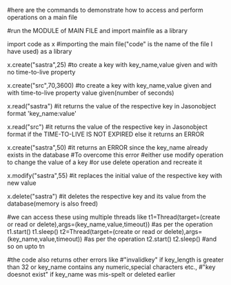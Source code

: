 #here are the commands to demonstrate how to access and perform operations on a main file


#run the MODULE of MAIN FILE and import mainfile as a library 

import code as x 
#importing the main file("code" is the name of the file I have used) as a library 


x.create("sastra",25)
#to create a key with key_name,value given and with no time-to-live property


x.create("src",70,3600) 
#to create a key with key_name,value given and with time-to-live property value given(number of seconds)


x.read("sastra")
#it returns the value of the respective key in Jasonobject format 'key_name:value'


x.read("src")
#it returns the value of the respective key in Jasonobject format if the TIME-TO-LIVE IS NOT EXPIRED else it returns an ERROR


x.create("sastra",50)
#it returns an ERROR since the key_name already exists in the database
#To overcome this error 
#either use modify operation to change the value of a key
#or use delete operation and recreate it


x.modify("sastra",55)
#it replaces the initial value of the respective key with new value 

 
x.delete("sastra")
#it deletes the respective key and its value from the database(memory is also freed)

#we can access these using multiple threads like
t1=Thread(target=(create or read or delete),args=(key_name,value,timeout)) #as per the operation
t1.start()
t1.sleep()
t2=Thread(target=(create or read or delete),args=(key_name,value,timeout)) #as per the operation
t2.start()
t2.sleep()
#and so on upto tn

#the code also returns other errors like 
#"invalidkey" if key_length is greater than 32 or key_name contains any numeric,special characters etc.,
#"key doesnot exist" if key_name was mis-spelt or deleted earlier
